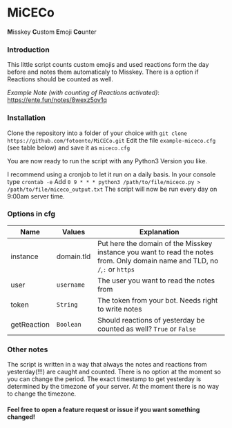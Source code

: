# MiCECo
**M**isskey **C**ustom **E**moji **Co**unter

### Introduction
This little script counts custom emojis and used reactions form the day before and notes them automaticaly to Misskey. There is a option if Reactions should be counted as well.

*Example Note (with counting of Reactions activated)*: https://ente.fun/notes/8wexz5ov1q

### Installation
Clone the repository into a folder of your choice with `git clone https://github.com/fotoente/MiCECo.git`
Edit the file `example-miceco.cfg` (see table below) and save it as `miceco.cfg`

You are now ready to run the script with any Python3 Version you like.

I recommend using a cronjob to let it run on a daily basis.
In your console type `crontab -e`
Add `0 9 * * * python3 /path/to/file/miceco.py > /path/to/file/miceco_output.txt`
The script will now be run every day on 9:00am server time.

### Options in cfg
|Name|Values|Explanation|
|----|----|----|
|instance|domain.tld|Put here the domain of the Misskey instance you want to read the notes from. Only domain name and TLD, no `/`,`:` or `https`
|user|`username`|The user you want to read the notes from|
|token|`String`|The token from your bot. Needs right to write notes|
|getReaction|`Boolean`|Should reactions of yesterday be counted as well? `True` or `False`|

### Other notes
The script is written in a way that always the notes and reactions from yesterday(!!!) are caught and counted. There is no option at the moment so you can change the period.
The exact timestamp to get yesterday is determined by the timezone of your server. At the moment there is no way to change the timezone.

#### Feel free to open a feature request or issue if you want something changed!